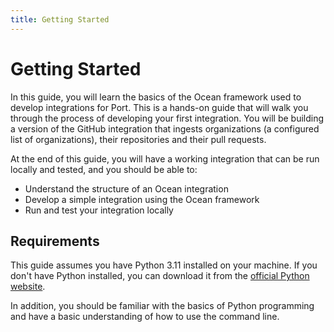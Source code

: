 ```yaml
---
title: Getting Started
---
```


# Getting Started

In this guide, you will learn the basics of the Ocean framework used to develop integrations for Port. This is a hands-on guide that will walk you through the process of developing your first integration. You will be building a version of the GitHub integration that ingests organizations (a configured list of organizations), their repositories and their pull requests.

At the end of this guide, you will have a working integration that can be run locally and tested, and you should be able to:

- Understand the structure of an Ocean integration
- Develop a simple integration using the Ocean framework
- Run and test your integration locally


## Requirements
This guide assumes you have Python 3.11 installed on your machine. If you don't have Python installed, you can download it from the [official Python website](https://www.python.org/downloads/).

In addition, you should be familiar with the basics of Python programming and have a basic understanding of how to use the command line.
